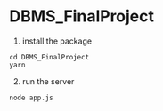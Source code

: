 # DBMS_FinalProject

1. install the package
```
cd DBMS_FinalProject
yarn
```

2. run the server
```
node app.js
```
